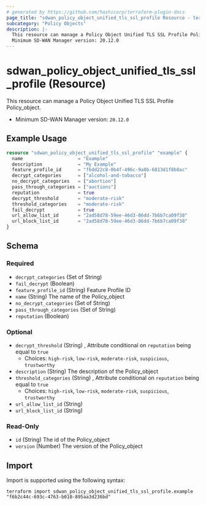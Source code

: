 ```yaml
---
# generated by https://github.com/hashicorp/terraform-plugin-docs
page_title: "sdwan_policy_object_unified_tls_ssl_profile Resource - terraform-provider-sdwan"
subcategory: "Policy Objects"
description: |-
  This resource can manage a Policy Object Unified TLS SSL Profile Policy_object.
  Minimum SD-WAN Manager version: 20.12.0
---
```


# sdwan_policy_object_unified_tls_ssl_profile (Resource)

This resource can manage a Policy Object Unified TLS SSL Profile Policy_object.
  - Minimum SD-WAN Manager version: `20.12.0`

## Example Usage

```terraform
resource "sdwan_policy_object_unified_tls_ssl_profile" "example" {
  name                    = "Example"
  description             = "My Example"
  feature_profile_id      = "f6dd22c8-0b4f-496c-9a0b-6813d1f8b8ac"
  decrypt_categories      = ["alcohol-and-tobacco"]
  no_decrypt_categories   = ["abortion"]
  pass_through_categories = ["auctions"]
  reputation              = true
  decrypt_threshold       = "moderate-risk"
  threshold_categories    = "moderate-risk"
  fail_decrypt            = true
  url_allow_list_id       = "2ad58d78-59ee-46d3-86dd-7b6b7ca09f38"
  url_block_list_id       = "2ad58d78-59ee-46d3-86dd-7b6b7ca09f38"
}
```

<!-- schema generated by tfplugindocs -->
## Schema

### Required

- `decrypt_categories` (Set of String)
- `fail_decrypt` (Boolean)
- `feature_profile_id` (String) Feature Profile ID
- `name` (String) The name of the Policy_object
- `no_decrypt_categories` (Set of String)
- `pass_through_categories` (Set of String)
- `reputation` (Boolean)

### Optional

- `decrypt_threshold` (String) , Attribute conditional on `reputation` being equal to `true`
  - Choices: `high-risk`, `low-risk`, `moderate-risk`, `suspicious`, `trustworthy`
- `description` (String) The description of the Policy_object
- `threshold_categories` (String) , Attribute conditional on `reputation` being equal to `true`
  - Choices: `high-risk`, `low-risk`, `moderate-risk`, `suspicious`, `trustworthy`
- `url_allow_list_id` (String)
- `url_block_list_id` (String)

### Read-Only

- `id` (String) The id of the Policy_object
- `version` (Number) The version of the Policy_object

## Import

Import is supported using the following syntax:

```shell
terraform import sdwan_policy_object_unified_tls_ssl_profile.example "f6b2c44c-693c-4763-b010-895aa3d236bd"
```
